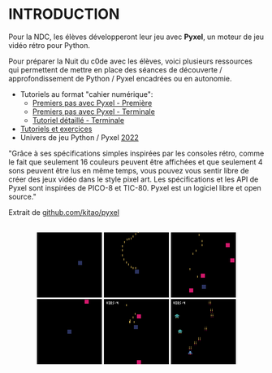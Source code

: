 # INTRODUCTION

Pour la NDC, les élèves développeront leur jeu avec **Pyxel**, un moteur de jeu vidéo rétro pour Python.

Pour préparer la Nuit du c0de avec les élèves, voici plusieurs ressources qui permettent de mettre en place des séances de découverte / approfondissement de Python / Pyxel encadrées ou en autonomie.

* Tutoriels au format "cahier numérique":
  * [Premiers pas avec Pyxel - Première](www.cahiernum.net/J682W5)
  * [Premiers pas avec Pyxel - Terminale](www.cahiernum.net/KV8H5B)
  * [Tutoriel détaillé - Terminale](www.cahiernum.net/CGS8UD)
* [Tutoriels et exercices](/DOCUMENTATION/PYTHON/TUTORIELS)
* Univers de jeu Python / Pyxel [2022](/DOCUMENTATION/PYTHON/03-univers-python-2022/)

"Grâce à ses spécifications simples inspirées par les consoles rétro, comme le fait que seulement 16 couleurs peuvent être affichées et que seulement 4 sons peuvent être lus en même temps, vous pouvez vous sentir libre de créer des jeux vidéo dans le style pixel art. Les spécifications et les API de Pyxel sont inspirées de PICO-8 et TIC-80. Pyxel est un logiciel libre et open source." 

Extrait de [github.com/kitao/pyxel](https://github.com/kitao/pyxel/blob/main/docs/README.fr.md)

<br />
<center>
<img src="https://raw.githubusercontent.com/nuitducode/DOCUMENTATION/main/docs/assets/images/tutoriels/pyxel-tutoriel-01.gif" width=128 />
<img src="https://raw.githubusercontent.com/nuitducode/DOCUMENTATION/main/docs/assets/images/tutoriels/pyxel-tutoriel-02.gif" width=128 />
<img src="https://raw.githubusercontent.com/nuitducode/DOCUMENTATION/main/docs/assets/images/tutoriels/pyxel-tutoriel-03.gif" width=128 />
<img src="https://raw.githubusercontent.com/nuitducode/DOCUMENTATION/main/docs/assets/images/tutoriels/pyxel-tutoriel-04.gif" width=128 />
<img src="https://raw.githubusercontent.com/nuitducode/DOCUMENTATION/main/docs/assets/images/tutoriels/pyxel-tutoriel-05.gif" width=128 />
<img src="https://raw.githubusercontent.com/nuitducode/DOCUMENTATION/main/docs/assets/images/tutoriels/pyxel-tutoriel-06.gif" width=128 />
</center>
